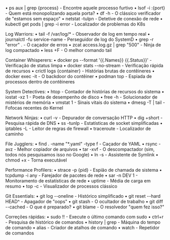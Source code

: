 • ps aux | grep {process} - Encontre aquele processo furtivo
• lsof -i :{port} - Quem está monopolizando aquela porta?
• df -h - O clássico verificador de "estamos sem espaço"
• netstat -tulpn - Detetive de conexão de rede
• kubectl get pods | grep -i error - Localizador de problemas do K8s

Log Warriors:
• tail -f /var/log/* - Observador de log em tempo real
• journalctl -fu service-name - Perseguidor de log do SystemD
• grep -r "error" . - O caçador de erros
• zcat access.log.gz | grep "500" - Ninja de log compactado
• less +F - O melhor comando tail

Container Whisperers:
• docker ps --format '{{.Names}} {{.Status}}' - Verificação de status limpa
• docker stats --no-stream - Verificação rápida de recursos
• crictl logs {container} - Histórias brutas de contêineres
• docker exec -it - O backdoor do contêiner
• podman top - Espiada de processos dentro de contêineres

System Detectives:
• htop - Contador de histórias de recursos do sistema
• iostat -xz 1 - Poeta de desempenho de disco
• free -h - Solucionador de mistérios de memória
• vmstat 1 - Sinais vitais do sistema
• dmesg -T | tail - Fofocas recentes do Kernel

Network Ninjas:
• curl -v - Depurador de conversação HTTP
• dig +short - Pesquisa rápida de DNS
• ss -tunlp - Estatísticas de socket simplificadas
• iptables -L - Leitor de regras de firewall
• traceroute - Localizador de caminho

File Jugglers:
• find . -name "*.yaml" -type f - Caçador de YAML
• rsync -avz - Melhor copiador de arquivos
• tar -xvf - O descompactador (sim, todos nós pesquisamos isso no Google)
• ln -s - Assistente de Symlink
• chmod +x - Torna executável

Performance Profilers:
• strace -p {pid} - Espião de chamada de sistema
• tcpdump -i any - Farejador de pacotes de rede
• sar -n DEV 1 - Monitoramento de estatísticas de rede
• uptime - Média de carga em resumo
• top -c - Visualizador de processos clássico

Git Essentials:
• git log --oneline - Histórico simplificado
• git reset --hard HEAD^ - Apagador de "oops"
• git stash - O ocultador de trabalho
• git diff --cached - O que é preparado?
• git blame - O resolvedor "quem fez isso?"

Correções rápidas:
• sudo !! - Execute o último comando com sudo
• ctrl+r - Pesquisa de histórico de comandos
• history | grep - Máquina do tempo de comando
• alias - Criador de atalhos de comando
• watch - Repetidor de comandos
